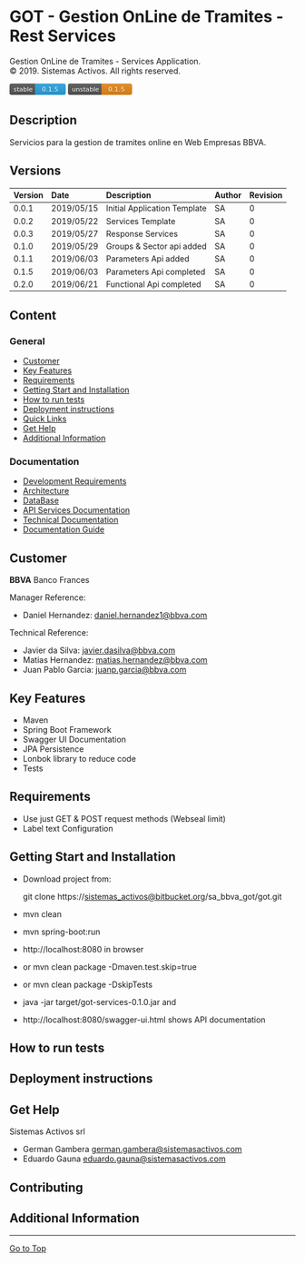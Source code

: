 # GOT - Gestion OnLine de Tramites - Rest Services
Gestion OnLine de Tramites - Services Application.  
© 2019. Sistemas Activos. All rights reserved.

[![Latest Stable Version](docs/images/stable-version.png)](#)  [![Latest Unstable Version](docs/images/unstable-version.png)](#)

## Description
Servicios para la gestion de tramites online en Web Empresas BBVA.

## Versions
| Version  |    Date    | Description                    |  Author     |   Revision   |
|----------|:-----------|:-------------------------------|:------------|--------------|
| 0.0.1    | 2019/05/15 | Initial Application Template   |    SA       |      0       |
| 0.0.2    | 2019/05/22 | Services Template              |    SA       |      0       |
| 0.0.3    | 2019/05/27 | Response Services              |    SA       |      0       |
| 0.1.0    | 2019/05/29 | Groups & Sector api added      |    SA       |      0       |
| 0.1.1    | 2019/06/03 | Parameters Api added           |    SA       |      0       |
| 0.1.5    | 2019/06/03 | Parameters Api completed       |    SA       |      0       |
| 0.2.0    | 2019/06/21 | Functional Api completed       |    SA       |      0       |

## Content

### General
* [Customer](#markdown-header-customer)
* [Key Features](#markdown-header-key-features)
* [Requirements](#markdown-header-requirements)
* [Getting Start and Installation](#markdown-header-getting-start-and-installation)
* [How to run tests](#markdown-header-how-to-run-tests)
* [Deployment instructions](#markdown-header-deployment-instructions)
* [Quick Links](#markdown-header-quick-links)
* [Get Help](#markdown-header-get-help)
* [Additional Information](#markdown-header-additional-information)

### Documentation
* [Development Requirements](docs/markdown/requirements.md)
* [Architecture](docs/markdown/architecture.md)
* [DataBase](docs/markdown/database.md)
* [API Services Documentation](docs/markdown/api.md)
* [Technical Documentation](docs/markdown/technical.md)
* [Documentation Guide](docs/markdown/documentation-guide.md)

## Customer
**BBVA** Banco Frances   

Manager Reference: 

* Daniel Hernandez:      [daniel.hernandez1@bbva.com]()

Technical Reference: 

* Javier da Silva:       [javier.dasilva@bbva.com]()
* Matias Hernandez:      [matias.hernandez@bbva.com]()
* Juan Pablo Garcia:     [juanp.garcia@bbva.com]()

## Key Features

* Maven
* Spring Boot Framework
* Swagger UI Documentation
* JPA Persistence
* Lonbok library to reduce code
* Tests

## Requirements

* Use just GET & POST request methods (Webseal limit)
* Label text Configuration

## Getting Start and Installation

* Download project from:
    
    git clone https://sistemas_activos@bitbucket.org/sa_bbva_got/got.git

* mvn clean
* mvn spring-boot:run
* http://localhost:8080 in browser
* or mvn clean package -Dmaven.test.skip=true
* or mvn clean package -DskipTests
* java -jar target/got-services-0.1.0.jar  and
* http://localhost:8080/swagger-ui.html shows API documentation


## How to run tests

## Deployment instructions

## Get Help

Sistemas Activos srl

* German Gambera  [german.gambera@sistemasactivos.com]()
* Eduardo Gauna   [eduardo.gauna@sistemasactivos.com]()

## Contributing

## Additional Information

---
[Go to Top](#markdown-header-got-gestion-online-de-tramites-rest-services)  